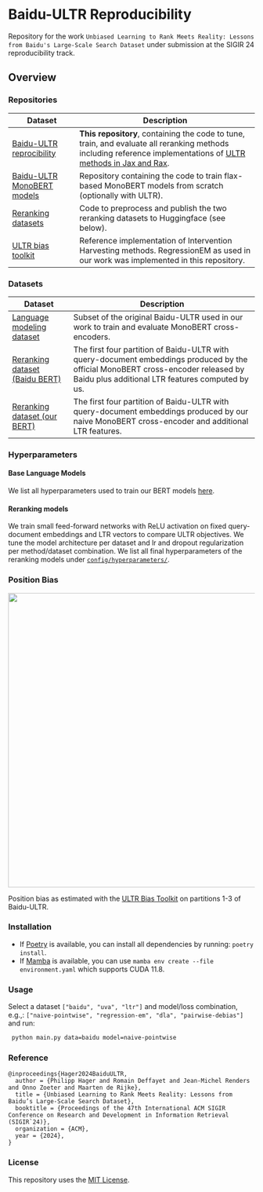 # Baidu-ULTR Reproducibility
Repository for the work `Unbiased Learning to Rank Meets Reality: Lessons from Baidu's Large-Scale Search Dataset` under submission at the SIGIR 24 reproducibility track.

## Overview
### Repositories
| Dataset                   | Description |
|---------------------------|-------------------------|
| [Baidu-ULTR reprocibility](https://github.com/philipphager/ultr-reproducibility/edit/main/README.md) | **This repository**, containing the code to tune, train, and evaluate all reranking methods including reference implementations of [ULTR methods in Jax and Rax](https://github.com/philipphager/ultr-reproducibility/blob/main/src/loss.py). |
| [Baidu-ULTR MonoBERT models](https://github.com/philipphager/baidu-bert-model) | Repository containing the code to train flax-based MonoBERT models from scratch (optionally with ULTR). |
| [Reranking datasets](https://github.com/philipphager/baidu-ultr) | Code to preprocess and publish the two reranking datasets to Huggingface (see below). |
| [ULTR bias toolkit](https://github.com/philipphager/ultr-bias-toolkit) | Reference implementation of Intervention Harvesting methods. RegressionEM as used in our work was implemented in this repository. |

### Datasets
| Dataset                   | Description |
|---------------------------|-------------------------|
| [Language modeling dataset](https://huggingface.co/datasets/philipphager/baidu-ultr-pretrain/tree/main) | Subset of the original Baidu-ULTR used in our work to train and evaluate MonoBERT cross-encoders. |
| [Reranking dataset (Baidu BERT)](https://huggingface.co/datasets/philipphager/baidu-ultr_baidu-mlm-ctr) | The first four partition of Baidu-ULTR with query-document embeddings produced by the official MonoBERT cross-encoder released by Baidu plus additional LTR features computed by us. |
| [Reranking dataset (our BERT)](https://huggingface.co/datasets/philipphager/baidu-ultr_uva-mlm-ctr) | The first four partition of Baidu-ULTR with query-document embeddings produced by our naive MonoBERT cross-encoder and additional LTR features. |

### Hyperparameters
#### Base Language Models
We list all hyperparameters used to train our BERT models [here](https://github.com/philipphager/baidu-bert-model/blob/main/config/config.yaml).

#### Reranking models
We train small feed-forward networks with ReLU activation on fixed query-document embeddings and LTR vectors to compare ULTR objectives. We tune the model architecture per dataset and lr and dropout regularization per method/dataset combination. We list all final hyperparameters of the reranking models under [`config/hyperparameters/`](https://github.com/philipphager/ultr-reproducibility/tree/main/config/hyperparameter).

### Position Bias
<p align="center">
 <img src='https://github.com/philipphager/ultr-reproducibility/assets/9155371/c1bb9d2d-9c82-4c3f-a09d-dae7ce10c8f4' width='600'>
</p>

Position bias as estimated with the [ULTR Bias Toolkit](https://github.com/philipphager/ultr-bias-toolkit) on partitions 1-3 of Baidu-ULTR.

### Installation
* If [Poetry](https://python-poetry.org/docs/cli/) is available, you can install all dependencies by running: `poetry install`.
* If [Mamba](https://mamba.readthedocs.io/en/latest/user_guide/mamba.html) is available, you can use `mamba env create --file environment.yaml` which supports CUDA 11.8.

### Usage
Select a dataset `["baidu", "uva", "ltr"]` and model/loss combination, e.g.,: `["naive-pointwise", "regression-em", "dla", "pairwise-debias"]` and run:
```bash
 python main.py data=baidu model=naive-pointwise
```

### Reference
```
@inproceedings{Hager2024BaiduULTR,
  author = {Philipp Hager and Romain Deffayet and Jean-Michel Renders and Onno Zoeter and Maarten de Rijke},
  title = {Unbiased Learning to Rank Meets Reality: Lessons from Baidu’s Large-Scale Search Dataset},
  booktitle = {Proceedings of the 47th International ACM SIGIR Conference on Research and Development in Information Retrieval (SIGIR`24)},
  organization = {ACM},
  year = {2024},
}
```

### License
This repository uses the [MIT License](https://github.com/philipphager/ultr-reproducibility/blob/main/LICENSE).
